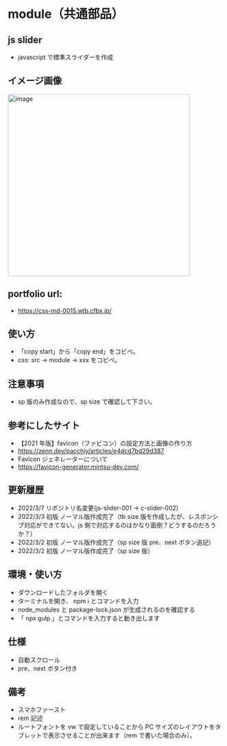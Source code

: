 # module（共通部品）

## js slider

- javascript で標準スライダーを作成

## イメージ画像

<img width="424" alt="image" src="https://user-images.githubusercontent.com/99580997/156355990-e9dc09cf-5298-4c49-b468-51b60bb339b4.png">

## portfolio url:

- https://css-md-0015.wtb.cfbx.jp/

## 使い方

- 「copy start」から「copy end」をコピペ。
- css: src -> module -> xxx をコピペ。

## 注意事項

- sp 版のみ作成なので、sp size で確認して下さい。

## 参考にしたサイト

- 【2021 年版】favicon（ファビコン）の設定方法と画像の作り方
- https://zenn.dev/pacchiy/articles/e4dcd7bd29d387
- Favicon ジェネレーターについて
- https://favicon-generator.mintsu-dev.com/

## 更新履歴

- 2022/3/7 リポジトリ名変更(js-slider-001 -> c-slider-002)
- 2022/3/3 初版 ノーマル版作成完了（tb size 版を作成したが、レスポンシブ対応ができてない。js 側で対応するのはかなり面倒？どうするのだろうか？）
- 2022/3/2 初版 ノーマル版作成完了（sp size 版 pre、next ボタン追記）
- 2022/3/2 初版 ノーマル版作成完了（sp size 版）

## 環境・使い方

- ダウンロードしたフォルダを開く
- ターミナルを開き、 npm i とコマンドを入力
- node_modules と package-lock.json が生成されるのを確認する
- 「 npx gulp 」とコマンドを入力すると動き出します

## 仕様

- 自動スクロール
- pre、next ボタン付き

## 備考

- スマホファースト
- rem 記述
- ルートフォントを vw で設定していることから PC サイズのレイアウトをタブレットで表示させることが出来ます（rem で書いた場合のみ）。
